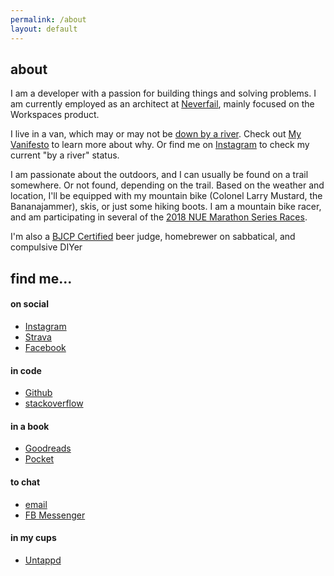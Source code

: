 ```yaml
---
permalink: /about
layout: default
---
```

## about

I am a developer with a passion for building things and solving problems. I am currently employed as
an architect at [Neverfail][1], mainly focused on the Workspaces product.

I live in a van, which may or may not be [down by a river][4]. Check out [My Vanifesto](/vanifesto) to
learn more about why. Or find me on [Instagram][3] to check my current "by a river" status.

I am passionate about the outdoors, and I can usually be found on a trail somewhere. Or not found,
depending on the trail.
Based on the weather and location, I'll be equipped with my mountain bike (Colonel Larry
Mustard, the Bananajammer), skis, or just some hiking boots. I am a mountain bike racer, and am
participating in several of the [2018 NUE Marathon Series Races][5].

I'm also a [BJCP Certified][2] beer judge, homebrewer on sabbatical, and compulsive DIYer

## find me...

#### on social
 - [Instagram][3]
 - [Strava](https://www.strava.com/athletes/4000080)
 - [Facebook](https://www.facebook.com/richardkolkovich)

#### in code
 - [Github](https://www.github.com/sarumont)
 - [stackoverflow](http://stackoverflow.com/users/43356/sarumont)

#### in a book
 - [Goodreads](https://www.goodreads.com/user/show/31662209-richard-j-kolkovich)
 - [Pocket](https://getpocket.com/@sarumont)

#### to chat
 - [email](mailto:richard@sigil.org)
 - [FB Messenger](https://m.me/richardkolkovich)

#### in my cups
 - [Untappd](https://untappd.com/user/sarumont)

 [1]: https://www.neverfail.com
 [2]: https://bjcp.org
 [3]: https://www.instagram.com/sarumont
 [4]: https://www.youtube.com/watch?v=Xv2VIEY9-A8
 [5]: http://nuemtb.com/series/2018-series-calendar
